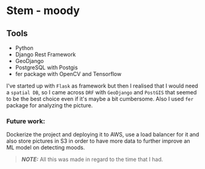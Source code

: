 # Stem - moody

## Tools
- Python
- Django Rest Framework
- GeoDjango
- PostgreSQL with Postgis
- fer package with OpenCV and Tensorflow

I've started up with `Flask` as framework but then I realised that I would need a 
`spatial DB`, so I came across `DRF` with `GeoDjango` and `PostGIS` 
that seemed to be the best choice even if it's maybe a bit cumbersome.
Also I used `fer` package for analyzing the picture.

### Future work:
Dockerize the project and deploying it to AWS, use a load balancer for it and 
also store pictures in S3 in order to have more data to further improve an ML model on detecting moods.

> **_NOTE:_**   All this was made in regard to the time that I had.